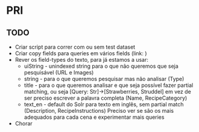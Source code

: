 # PRI

## TODO

- Criar script para correr com ou sem test dataset
- Criar copy fields para queries em vários fields (link: )
- Rever os field-types do texto, para já estamos a usar:
  - uiString - unindexed string para o que não queremos que seja pesquisável (URL e Images)
  - string - para o que queremos pesquisar mas não analisar (Type)
  - title - para o que queremos analisar e que seja possível fazer partial matching, ou seja [Query: Str]->[Strawberries, Struddel] em vez de ser preciso escrever a palavra completa (Name, RecipeCategory)
  - text_en - default do Solr para texto em inglês, sem partial match (Description, RecipeInstructions)
  Preciso ver se são os mais adequados para cada cena e experimentar mais queries
- Chorar